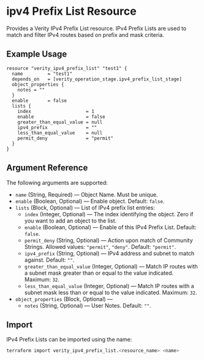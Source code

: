 # ipv4 Prefix List Resource

Provides a Verity IPv4 Prefix List resource. IPv4 Prefix Lists are used to match and filter IPv4 routes based on prefix and mask criteria.

## Example Usage

```hcl
resource "verity_ipv4_prefix_list" "test1" {
  name         = "test1"
  depends_on   = [verity_operation_stage.ipv4_prefix_list_stage]
  object_properties {
    notes = ""
  }
  enable       = false
  lists {
    index                    = 1
    enable                   = false
    greater_than_equal_value = null
    ipv4_prefix              = ""
    less_than_equal_value    = null
    permit_deny              = "permit"
  }
}
```

## Argument Reference

The following arguments are supported:

- `name` (String, Required) — Object Name. Must be unique.
- `enable` (Boolean, Optional) — Enable object. Default: `false`.
- `lists` (Block, Optional) — List of IPv4 prefix list entries:
  - `index` (Integer, Optional) — The index identifying the object. Zero if you want to add an object to the list.
  - `enable` (Boolean, Optional) — Enable of this IPv4 Prefix List. Default: `false`.
  - `permit_deny` (String, Optional) — Action upon match of Community Strings. Allowed values: `"permit"`, `"deny"`. Default: `"permit"`.
  - `ipv4_prefix` (String, Optional) — IPv4 address and subnet to match against. Default: `""`.
  - `greater_than_equal_value` (Integer, Optional) — Match IP routes with a subnet mask greater than or equal to the value indicated. Maximum: `32`.
  - `less_than_equal_value` (Integer, Optional) — Match IP routes with a subnet mask less than or equal to the value indicated. Maximum: `32`.
- `object_properties` (Block, Optional) —
  - `notes` (String, Optional) — User Notes. Default: `""`.

## Import

IPv4 Prefix Lists can be imported using the name:

```sh
terraform import verity_ipv4_prefix_list.<resource_name> <name>
```
